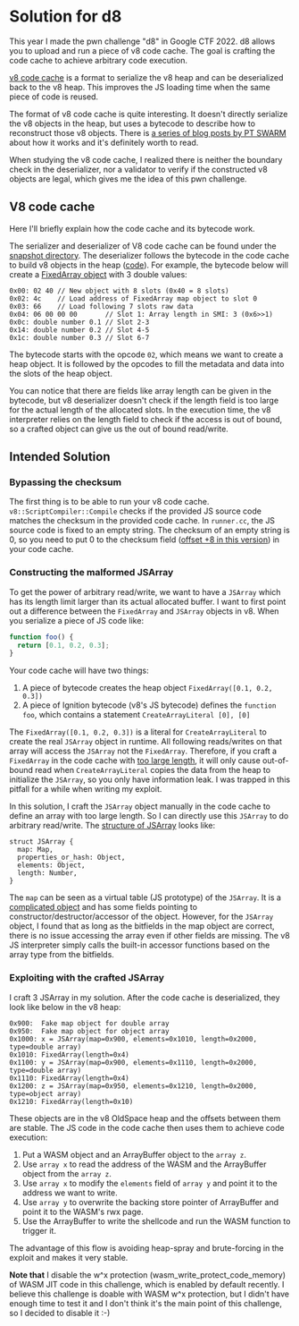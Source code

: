 Solution for d8
====================================
This year I made the pwn challenge "d8" in Google CTF 2022. d8 allows you to upload and run a piece of v8 code cache. The goal is crafting the code cache to achieve arbitrary code execution.

[v8 code cache](https://v8.dev/blog/code-caching) is a format to serialize the v8 heap and can be deserialized back to the v8 heap. This improves the JS loading time when the same piece of code is reused.

The format of v8 code cache is quite interesting. It doesn't directly serialize the v8 objects in the heap, but uses a bytecode to describe how to reconstruct those v8 objects. There is [a series of blog posts by PT SWARM](https://swarm.ptsecurity.com/how-we-bypassed-bytenode-and-decompiled-node-js-bytecode-in-ghidra) about how it works and it's definitely worth to read.

When studying the v8 code cache, I realized there is neither the boundary check in the deserializer, nor a validator to verify if the constructed v8 objects are legal, which gives me the idea of this pwn challenge.

V8 code cache
-------------
Here I'll briefly explain how the code cache and its bytecode work.

The serializer and deserializer of V8 code cache can be found under the [snapshot directory](https://source.chromium.org/chromium/chromium/src/+/cfec94d892c12e7237ffbb58f355af07e3c78c2e:v8/src/snapshot/). The deserializer follows the bytecode in the code cache to build v8 objects in the heap ([code](https://source.chromium.org/chromium/chromium/src/+/cfec94d892c12e7237ffbb58f355af07e3c78c2e:v8/src/snapshot/deserializer.cc;l=887)). For example, the bytecode below will create a [FixedArray object](https://source.chromium.org/chromium/chromium/src/+/299e3c8285c79b58255c33eac258d447583aa3b6:v8/src/objects/fixed-array.tq;l=6) with 3 double values:
```
0x00: 02 40 // New object with 8 slots (0x40 = 8 slots)
0x02: 4c    // Load address of FixedArray map object to slot 0
0x03: 66    // Load following 7 slots raw data
0x04: 06 00 00 00       // Slot 1: Array length in SMI: 3 (0x6>>1)
0x0c: double number 0.1 // Slot 2-3
0x14: double number 0.2 // Slot 4-5
0x1c: double number 0.3 // Slot 6-7
```
The bytecode starts with the opcode `02`, which means we want to create a heap object. It is followed by the opcodes to fill the metadata and data into the slots of the heap object.

You can notice that there are fields like array length can be given in the bytecode, but v8 deserializer doesn't check if the length field is too large for the actual length of the allocated slots. In the execution time, the v8 interpreter relies on the length field to check if the access is out of bound, so a crafted object can give us the out of bound read/write. 

Intended Solution
-----------------
### Bypassing the checksum
The first thing is to be able to run your v8 code cache. `v8::ScriptCompiler::Compile` checks if the provided JS source code matches the checksum in the provided code cache. In `runner.cc`, the JS source code is fixed to an empty string. The checksum of an empty string is 0, so you need to put 0 to the checksum field ([offset +8 in this version](https://chromium.googlesource.com/v8/v8.git/+/581a5ef7be2d340b4a0795a3b481ff7668e2252a/src/snapshot/code-serializer.h#117)) in your code cache.

### Constructing the malformed JSArray
To get the power of arbitrary read/write, we want to have a `JSArray` which has its length limit larger than its actual allocated buffer. I want to first point out a difference between the `FixedArray` and `JSArray` objects in v8. When you serialize a piece of JS code like:
```javascript
function foo() {
  return [0.1, 0.2, 0.3];
}
```
Your code cache will have two things:
1. A piece of bytecode creates the heap object `FixedArray([0.1, 0.2, 0.3])`
2. A piece of Ignition bytecode (v8's JS bytecode) defines the `function foo`, which contains a statement `CreateArrayLiteral [0], [0]`

The `FixedArray([0.1, 0.2, 0.3])` is a literal for `CreateArrayLiteral` to create the real `JSArray` object in runtime. All following reads/writes on that array will access the `JSArray` not the `FixedArray`. Therefore, if you craft a `FixedArray` in the code cache with [too large length](https://source.chromium.org/chromium/chromium/src/+/main:v8/src/objects/fixed-array.tq;l=6), it will only cause out-of-bound read when `CreateArrayLiteral` copies the data from the heap to initialize the `JSArray`, so you only have information leak. I was trapped in this pitfall for a while when writing my exploit.

In this solution, I craft the `JSArray` object manually in the code cache to define an array with too large length. So I can directly use this `JSArray` to do arbitrary read/write. The [structure of JSArray](https://source.chromium.org/chromium/chromium/src/+/121355b116ebf21e50e2abdebd1e27253fb1cce1:v8/src/objects/js-array.tq;l=52) looks like:
```
struct JSArray {
  map: Map,
  properties_or_hash: Object,
  elements: Object,
  length: Number,
}
```

The `map` can be seen as a virtual table (JS prototype) of the `JSArray`. It is a [complicated object](https://source.chromium.org/chromium/chromium/src/+/121355b116ebf21e50e2abdebd1e27253fb1cce1:v8/src/objects/map.tq;l=37) and has some fields pointing to constructor/destructor/accessor of the object. However, for the `JSArray` object, I found that as long as the bitfields in the map object are correct, there is no issue accessing the array even if other fields are missing. The v8 JS interpreter simply calls the built-in accessor functions based on the array type from the bitfields.

### Exploiting with the crafted JSArray
I craft 3 JSArray in my solution. After the code cache is deserialized, they look like below in the v8 heap:
```
0x900:  Fake map object for double array
0x950:  Fake map object for object array
0x1000: x = JSArray(map=0x900, elements=0x1010, length=0x2000, type=double array)
0x1010: FixedArray(length=0x4)
0x1100: y = JSArray(map=0x900, elements=0x1110, length=0x2000, type=double array)
0x1110: FixedArray(length=0x4)
0x1200: z = JSArray(map=0x950, elements=0x1210, length=0x2000, type=object array)
0x1210: FixedArray(length=0x10)
```

These objects are in the v8 OldSpace heap and the offsets between them are stable. The JS code in the code cache then uses them to achieve code execution:
1. Put a WASM object and an ArrayBuffer object to the `array z`.
2. Use `array x` to read the address of the WASM and the ArrayBuffer object from the `array z`.
3. Use `array x` to modify the `elements` field of `array y` and point it to the address we want to write.
4. Use `array y` to overwrite the backing store pointer of ArrayBuffer and point it to the WASM's rwx page.
5. Use the ArrayBuffer to write the shellcode and run the WASM function to trigger it.

The advantage of this flow is avoiding heap-spray and brute-forcing in the exploit and makes it very stable.

**Note that** I disable the w^x protection (wasm_write_protect_code_memory) of WASM JIT code in this challenge, which is enabled by default recently. I believe this challenge is doable with WASM w^x protection, but I didn't have enough time to test it and I don't think it's the main point of this challenge, so I decided to disable it :-)
